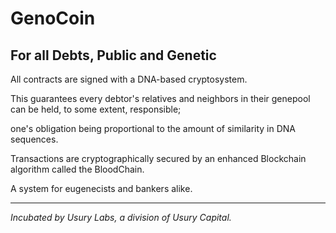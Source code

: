 # GenoCoin
## For all Debts, Public and Genetic

All contracts are signed with a DNA-based cryptosystem.

This guarantees every debtor's relatives and neighbors in their genepool can be held, to some extent, responsible;

one's obligation being proportional to the amount of similarity in DNA sequences. 

Transactions are cryptographically secured by an enhanced Blockchain algorithm called the BloodChain.

A system for eugenecists and bankers alike.

----

_Incubated by Usury Labs, a division of Usury Capital._
